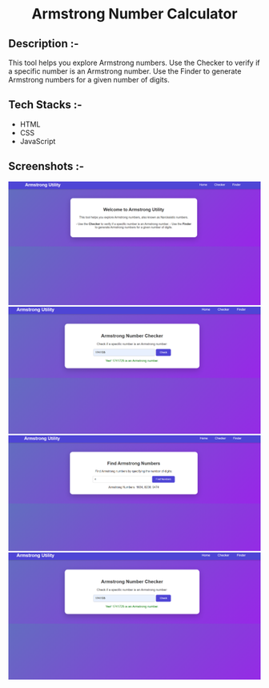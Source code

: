 # <p align="center"> Armstrong Number Calculator</p>

## Description :-

This tool helps you explore Armstrong numbers. Use the Checker to verify if a specific number is an Armstrong number. Use the Finder to generate Armstrong numbers for a given number of digits.

## Tech Stacks :-

- HTML
- CSS
- JavaScript

## Screenshots :-

![image1](<Screenshot 2024-12-19 223205.png>)
![image2](<Screenshot 2024-12-19 223247.png>)
![image3](<Screenshot 2024-12-19 223326.png>) ![alt text](<Screenshot 2024-12-19 223247-1.png>)

